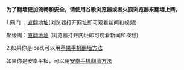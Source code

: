 **为了翻墙更加流畅和安全，请使用谷歌浏览器或者火狐浏览器来翻墙上网。**

1.网门 ：[直翻地址](https://git.io/ogate )(浏览器打开网址即可观看新闻和视频)

聚缘阁：[直翻地址](https://git.io/gfree) (浏览器打开网址即可观看新闻和视频)


2.如果你是ipad,可以用[苹果手机翻墙方法](https://github.com/Alvin9999/new-pac/wiki/%E8%8B%B9%E6%9E%9C%E6%89%8B%E6%9C%BA%E7%BF%BB%E5%A2%99%E8%BD%AF%E4%BB%B6)

如果你是安卓平板，可以用[安卓手机翻墙方法](https://github.com/Alvin9999/new-pac/wiki/%E5%AE%89%E5%8D%93%E6%89%8B%E6%9C%BA%E7%89%88)